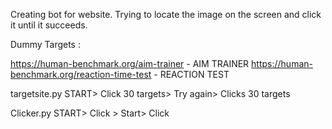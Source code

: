 Creating bot for website. Trying to locate the image on the screen and click it until it succeeds.

Dummy Targets : 

https://human-benchmark.org/aim-trainer - AIM TRAINER 
https://human-benchmark.org/reaction-time-test - REACTION TEST 


targetsite.py START> Click 30 targets> Try again> Clicks 30 targets 

Clicker.py START> Click > Start> Click 

